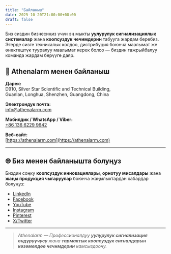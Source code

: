 ```yaml
---
title: "Байланыш"
date: 2025-10-20T21:00:00+08:00
draft: false
---
```


Биз сиздин бизнесиңиз үчүн эң мыкты **уулурулук сигнализациялык системалар** жана **коопсуздук чечимдерин** табууга жардам беребиз. Эгерде сизге техникалык колдоо, дистрибуция боюнча маалымат же өнөктөштүк тууралуу маалымат керек болсо — биздин тажрыйбалуу команда жардам берүүгө даяр.

## 📍 Athenalarm менен байланыш

**Дарек:**  
D910, Silver Star Scientific and Technical Building,  
Guanlan, Longhua, Shenzhen, Guangdong, China  

**Электрондук почта:**  
[info@athenalarm.com](mailto:info@athenalarm.com)

**Мобилдик / WhatsApp / Viber:**  
[+86 136 6229 9642](https://api.whatsapp.com/send?phone=8613662299642)

**Веб-сайт:**  
[https://athenalarm.com](https://athenalarm.com)

---

## 🌐 Биз менен байланышта болуңуз

Биздин соңку **коопсуздук инновациялары**, **орнотуу мисалдары** жана **жаңы продукция чыгаруулар** боюнча жаңылыктардан кабардар болуңуз:

- [LinkedIn](https://www.linkedin.com/company/athenalarm)
- [Facebook](https://www.facebook.com/athenalarm)
- [YouTube](https://www.youtube.com/@athenalarm3663)
- [Instagram](https://www.instagram.com/athenalarm)
- [Pinterest](https://www.pinterest.com/athenalarm/)
- [X/Twitter](https://x.com/Athenalarm)

---

> _Athenalarm — Профессионалдуу **уулурулук сигнализация өндүрүүчүсү** жана **тармактык коопсуздук сигналдарын көзөмөлдөө чечимдерин** камсыздоочу._